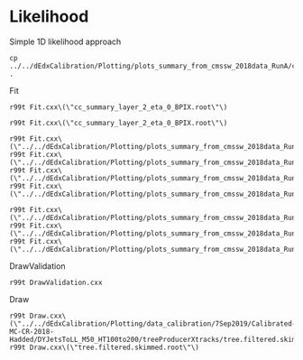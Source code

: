 Likelihood
====

Simple 1D likelihood approach

    cp ../../dEdxCalibration/Plotting/plots_summary_from_cmssw_2018data_RunA/cc_summary_layer_2_eta_0_BPIX.root .
    
    
Fit

    r99t Fit.cxx\(\"cc_summary_layer_2_eta_0_BPIX.root\"\)
    
    r99t Fit.cxx\(\"cc_summary_layer_2_eta_0_BPIX.root\"\)
    
    r99t Fit.cxx\(\"../../dEdxCalibration/Plotting/plots_summary_from_cmssw_2018data_RunA/cc_summary_layer_4_eta_0_BPIX.root\"\)
    r99t Fit.cxx\(\"../../dEdxCalibration/Plotting/plots_summary_from_cmssw_2018data_RunA/cc_summary_layer_3_eta_0_BPIX.root\"\)
    r99t Fit.cxx\(\"../../dEdxCalibration/Plotting/plots_summary_from_cmssw_2018data_RunA/cc_summary_layer_2_eta_0_BPIX.root\"\)
    r99t Fit.cxx\(\"../../dEdxCalibration/Plotting/plots_summary_from_cmssw_2018data_RunA/cc_summary_layer_1_eta_0_BPIX.root\"\)
    
    r99t Fit.cxx\(\"../../dEdxCalibration/Plotting/plots_summary_from_cmssw_2018data_RunA/cc_summary_layer_3_eta_0_FPIX.root\"\)
    r99t Fit.cxx\(\"../../dEdxCalibration/Plotting/plots_summary_from_cmssw_2018data_RunA/cc_summary_layer_2_eta_0_FPIX.root\"\)
    r99t Fit.cxx\(\"../../dEdxCalibration/Plotting/plots_summary_from_cmssw_2018data_RunA/cc_summary_layer_1_eta_0_FPIX.root\"\)

    
DrawValidation

    r99t DrawValidation.cxx
    
    
    
Draw

    r99t Draw.cxx\(\"../../dEdxCalibration/Plotting/data_calibration/7Sep2019/Calibrated-MC-CR-2018-Hadded/DYJetsToLL_M50_HT100to200/treeProducerXtracks/tree.filtered.skimmed.root\"\)
    r99t Draw.cxx\(\"tree.filtered.skimmed.root\"\)

    
    
    
    